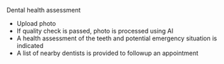 Dental health assessment

- Upload photo
- If quality check is passed, photo is processed using AI
- A health assessment of the teeth and potential emergency situation is indicated
- A list of nearby dentists is provided to followup an appointment